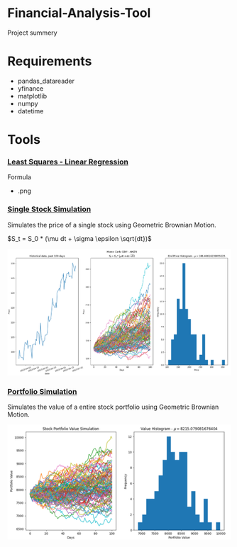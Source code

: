 # Financial-Analysis-Tool

Project summery

# Requirements

- pandas_datareader
- yfinance
- matplotlib
- numpy
- datetime

# Tools

### <ins>Least Squares - Linear Regression</ins>

Formula

 - .png


### <ins>Single Stock Simulation</ins>

Simulates the price of a single stock using Geometric Brownian Motion.

$S_t = S_0 * (\mu dt + \sigma \epsilon \sqrt{dt})$

![img](https://github.com/JoshuaTomsett/Financial-Analysis-Tool/blob/29f1e629cff069ee5770d461ba5fe13fcb7ab6aa/Photos/MC%20GBM%20Price%20Prediction.png)


### <ins>Portfolio Simulation</ins>

Simulates the value of a entire stock portfolio using Geometric Brownian Motion.

![img](https://github.com/JoshuaTomsett/Financial-Analysis-Tool/blob/692dc5de8c6781343ca0915089276352dceaacb5/Photos/Portfolio%20Simulation.png)

